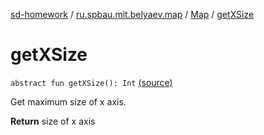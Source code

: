 [sd-homework](../../index.md) / [ru.spbau.mit.belyaev.map](../index.md) / [Map](index.md) / [getXSize](.)

# getXSize

`abstract fun getXSize(): Int` [(source)](https://github.com/StasBel/sd-homework/blob/Roguelike/src/main/kotlin/ru/spbau/mit/belyaev/map/Map.kt#L21)

Get maximum size of x axis.

**Return**
size of x axis

